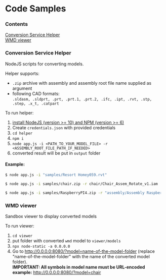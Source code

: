 # Code Samples

### Contents

[Conversion Service Helper](#conversion-service-helper)  
[WMD viewer](#wmd-viewer)  


### Conversion Service Helper


NodeJS scripts for converting models.

Helper supports:

- `.zip` archive with assembly and assembly root file name supplied as argument
- following CAD formats:  
  `.sldasm, .sldprt, .prt, .prt.1, .prt.2, .ifc, .ipt, .rvt, .stp, .step, .x_t, .catpart`

To run helper:

1. <a href='https://docs.npmjs.com/downloading-and-installing-node-js-and-npm'>install NodeJS (version >= 10) and NPM (version >= 6)</a>
2. Create `credentials.json` with provided credentials
3. `cd helper`
4. `npm i`
5. `node app.js -i <PATH_TO_YOUR_MODEL_FILE> -r <ASSEMBLY_ROOT_FILE_PATH_IF_NEEDED>`
6. converted result will be put in `output` folder

#### Example:

```bash
$ node app.js -i "samples/Resort Homey059.rvt"
```
```bash
$ node app.js -i samples/chair.zip -r chair/Chair_Assem_Rotate_v1.iam
```
```bash
$ node app.js -i samples/RaspberryPI4.zip -r "assembly/Assembly Raspberry Pi 4 B.SLDASM"
```

### WMD viewer

Sandbox viewer to display converted models

To run viewer:

1. `cd viewer`
2. put folder with converted `wmd` model to `viewer/models`
3. `npx node-static -a 0.0.0.0`
4. Go to http://0.0.0.0:8080/?model=name-of-the-model-folder (replace "name-of-the-model-folder" with the name of the converted model folder).  
   **IMPORTANT: All symbols in model name must be URL-encoded**  
   **example:**
   http://0.0.0.0:8080/?model=chair

